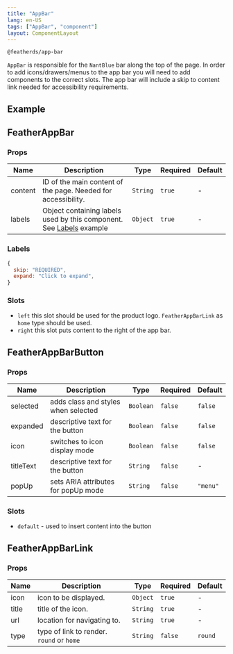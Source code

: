 ```yaml
---
title: "AppBar"
lang: en-US
tags: ["AppBar", "component"]
layout: ComponentLayout
---
```


`@featherds/app-bar`

`AppBar` is responsible for the `NantBlue` bar along the top of the page. In order to add icons/drawers/menus to the app bar you will need to add components to the correct slots. The app bar will include a skip to content link needed for accessibility requirements.

## Example

<AppBar-Examples/>

## FeatherAppBar

### Props

| Name    | Description                                                                    | Type     | Required | Default |
| ------- | ------------------------------------------------------------------------------ | -------- | -------- | ------- |
| content | ID of the main content of the page. Needed for accessibility.                  | `String` | `true`   | -       |
| labels  | Object containing labels used by this component. See [Labels](#labels) example | `Object` | `true`   | -       |

### Labels

```js
{
  skip: "REQUIRED",
  expand: "Click to expand",
}
```

### Slots

- `left` this slot should be used for the product logo. `FeatherAppBarLink` as `home` type should be used.
- `right` this slot puts content to the right of the app bar.

## FeatherAppBarButton

### Props

| Name      | Description                         | Type      | Required | Default  |
| --------- | ----------------------------------- | --------- | -------- | -------- |
| selected  | adds class and styles when selected | `Boolean` | `false`  | `false`  |
| expanded  | descriptive text for the button     | `Boolean` | `false`  | `false`  |
| icon      | switches to icon display mode       | `Boolean` | `false`  | `false`  |
| titleText | descriptive text for the button     | `String`  | `false`  | -        |
| popUp     | sets ARIA attributes for popUp mode | `String`  | `false`  | `"menu"` |

### Slots

- `default` - used to insert content into the button

## FeatherAppBarLink

### Props

| Name  | Description                               | Type     | Required | Default |
| ----- | ----------------------------------------- | -------- | -------- | ------- |
| icon  | icon to be displayed.                     | `Object` | `true`   | -       |
| title | title of the icon.                        | `String` | `true`   | -       |
| url   | location for navigating to.               | `String` | `true`   | -       |
| type  | type of link to render. `round` or `home` | `String` | `false`  | `round` |
